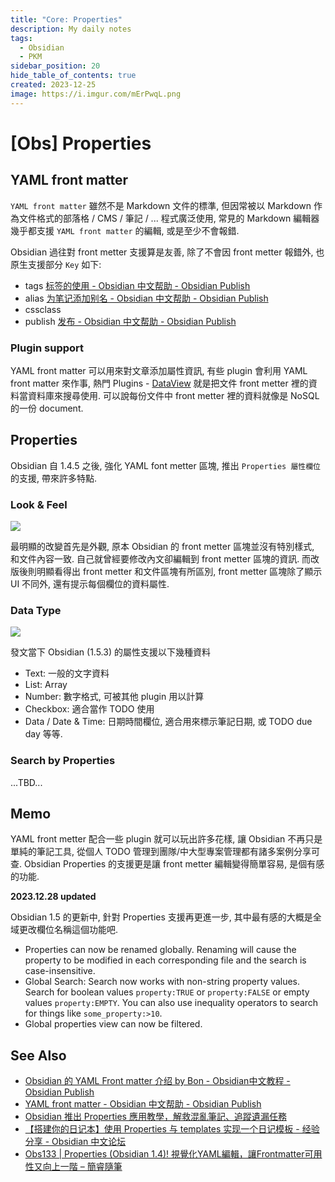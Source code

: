 ```yaml
---
title: "Core: Properties"
description: My daily notes
tags:
  - Obsidian
  - PKM
sidebar_position: 20
hide_table_of_contents: true
created: 2023-12-25
image: https://i.imgur.com/mErPwqL.png
---
```


[Obs] Properties
================

YAML front matter
-----------------

`YAML front matter` 雖然不是 Markdown 文件的標準, 但因常被以 Markdown 作為文件格式的部落格 / CMS / 筆記 / ... 程式廣泛使用, 常見的 Markdown 編輯器幾乎都支援 `YAML front matter` 的編輯, 或是至少不會報錯.

Obsidian 過往對 front metter 支援算是友善, 除了不會因 front metter 報錯外, 也原生支援部分 `Key` 如下:

- tags [标签的使用 - Obsidian 中文帮助 - Obsidian Publish](https://publish.obsidian.md/help-zh/%E4%BD%BF%E7%94%A8%E6%8C%87%E5%8D%97/%E6%A0%87%E7%AD%BE%E7%9A%84%E4%BD%BF%E7%94%A8)
- alias [为笔记添加别名 - Obsidian 中文帮助 - Obsidian Publish](https://publish.obsidian.md/help-zh/%E4%BD%BF%E7%94%A8%E6%8C%87%E5%8D%97/%E4%B8%BA%E7%AC%94%E8%AE%B0%E6%B7%BB%E5%8A%A0%E5%88%AB%E5%90%8D)
- cssclass
- publish [发布 - Obsidian 中文帮助 - Obsidian Publish](https://publish.obsidian.md/help-zh/%E6%8F%92%E4%BB%B6/%E5%8F%91%E5%B8%83)

### Plugin support

YAML front matter 可以用來對文章添加屬性資訊, 有些 plugin 會利用 YAML front matter 來作事, 熱門 Plugins - [DataView](#) 就是把文件 front metter 裡的資料當資料庫來搜尋使用. 可以說每份文件中 front metter 裡的資料就像是 NoSQL 的一份 document.


Properties
----------

Obsidian 自 1.4.5 之後, 強化 YAML font metter 區塊, 推出 `Properties 屬性欄位` 的支援, 帶來許多特點.

### Look & Feel ###

![](https://lh3.googleusercontent.com/pw/ABLVV85WCjNBwc8khjV7PDBloQdwElTb1TmqKMWSiWBiPvrnCcPY0SgO6FbllozqMvf2HglBu3jWH7PD6y-1iLy0pfE_ZmK1FsaP6IiFwVpHFyK5Cdhp24vnkbcxFCiSRI4los6icVR8XbUnfuzCb_kCGRSepw=w900-h390-s-no-gm?authuser=0)

最明顯的改變首先是外觀, 原本 Obsidian 的 front metter 區塊並沒有特別樣式, 和文件內容一致. 自己就曾經要修改內文卻編輯到 front metter 區塊的資訊.
而改版後則明顯看得出 front metter 和文件區塊有所區別, front metter 區塊除了顯示 UI 不同外, 還有提示每個欄位的資料屬性.

### Data Type ###

![](https://lh3.googleusercontent.com/pw/ABLVV857COUAsqFgSqlnc43rQoqH6HdwlXaWLR4_fvfsXh-Y6YKZYRy2yyDrlFq__s0p9A9RkyMMEc0xtpLBccP5fH-dvhbf49k6GGldzpdmn9TzNtlDLKIMahUXIX_KN4VV1NzToDkfvby36IQ08jMm0v2R7w=w406-h165-s-no-gm?authuser=0)

發文當下 Obsidian (1.5.3) 的屬性支援以下幾種資料
- Text: 一般的文字資料
- List: Array
- Number: 數字格式, 可被其他 plugin 用以計算
- Checkbox: 適合當作 TODO 使用
- Data / Date & Time: 日期時間欄位, 適合用來標示筆記日期, 或 TODO due day 等等.

### Search by Properties

...TBD...


Memo
----

YAML front metter 配合一些 plugin 就可以玩出許多花樣, 讓 Obsidian 不再只是單純的筆記工具, 從個人 TODO 管理到團隊/中大型專案管理都有諸多案例分享可查.
Obsidian Properties 的支援更是讓 front metter 編輯變得簡單容易, 是個有感的功能.

__2023.12.28 updated__

Obsidian 1.5 的更新中, 針對 Properties 支援再更進一步, 其中最有感的大概是全域更改欄位名稱這個功能吧.

- Properties can now be renamed globally. Renaming will cause the property to be modified in each corresponding file and the search is case-insensitive.
- Global Search: Search now works with non-string property values. Search for boolean values `property:TRUE` or `property:FALSE` or empty values `property:EMPTY`. You can also use inequality operators to search for things like `some_property:>10`.
- Global properties view can now be filtered.

See Also
--------

- [Obsidian 的 YAML Front matter 介绍 by Bon - Obsidian中文教程 - Obsidian Publish](https://publish.obsidian.md/chinesehelp/01+2021%E6%96%B0%E6%95%99%E7%A8%8B/Obsidian+%E7%9A%84+YAML+Front+matter+%E4%BB%8B%E7%BB%8D+by+Bon)
- [YAML front matter - Obsidian 中文帮助 - Obsidian Publish](https://publish.obsidian.md/help-zh/%E9%AB%98%E7%BA%A7%E7%94%A8%E6%B3%95/YAML+front+matter)
- [Obsidian 推出 Properties 應用教學，解救混亂筆記、追蹤遺漏任務](https://www.playpcesor.com/2023/09/obsidian-properties.html)
- [【搭建你的日记本】使用 Properties 与 templates 实现一个日记模板 - 经验分享 - Obsidian 中文论坛](https://forum-zh.obsidian.md/t/topic/22960)
- [Obs133 | Properties (Obsidian 1.4)! 視覺化YAML編輯，讓Frontmatter可用性又向上一階 – 簡睿隨筆](https://jdev.tw/blog/8152/)
